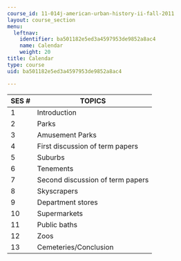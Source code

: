 ```yaml
---
course_id: 11-014j-american-urban-history-ii-fall-2011
layout: course_section
menu:
  leftnav:
    identifier: ba501182e5ed3a4597953de9852a8ac4
    name: Calendar
    weight: 20
title: Calendar
type: course
uid: ba501182e5ed3a4597953de9852a8ac4

---
```


| SES # | TOPICS |
| --- | --- |
| 1 | Introduction |
| 2 | Parks |
| 3 | Amusement Parks |
| 4 | First discussion of term papers |
| 5 | Suburbs |
| 6 | Tenements |
| 7 | Second discussion of term papers |
| 8 | Skyscrapers |
| 9 | Department stores |
| 10 | Supermarkets |
| 11 | Public baths |
| 12 | Zoos |
| 13 | Cemeteries/Conclusion